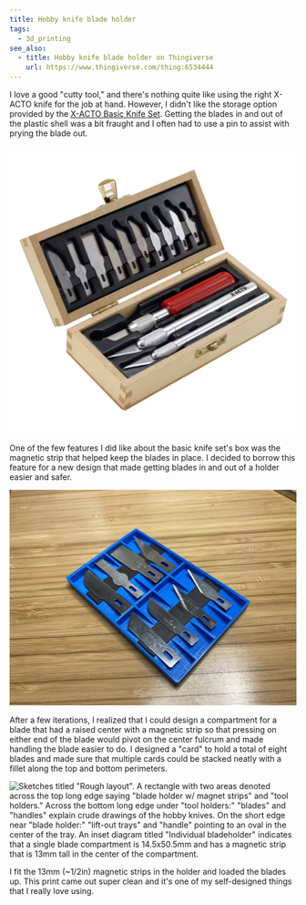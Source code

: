 ```yaml
---
title: Hobby knife blade holder
tags:
  - 3d_printing
see_also:
  - title: Hobby knife blade holder on Thingiverse
    url: https://www.thingiverse.com/thing:6534444
---
```


I love a good "cutty tool," and there's nothing quite like using the right X-ACTO knife for the job at hand. However, I didn't like the storage option provided by the [X-ACTO Basic Knife Set][basic-knife-set]. Getting the blades in and out of the plastic shell was a bit fraught and I often had to use a pin to assist with prying the blade out.

![Official product photo of the X-ACTO Basic Knife Set hinged box showing ten blades set in a plastic shell inside the lid and three blade handles in the base](/assets/hobby-knife-blade-holder-xacto-basic-knife-set.png)

One of the few features I did like about the basic knife set's box was the magnetic strip that helped keep the blades in place. I decided to borrow this feature for a new design that made getting blades in and out of a holder easier and safer.

![Photo of finished blade holder showing two rows of four blades on a relatively thin plastic card. There are compartments for each blade and the blades are held in place by a magnetic strip across each of the two rows.](/assets/hobby-knife-blade-holder-completed.jpg)

After a few iterations, I realized that I could design a compartment for a blade that had a raised center with a magnetic strip so that pressing on either end of the blade would pivot on the center fulcrum and made handling the blade easier to do. I designed a "card" to hold a total of eight blades and made sure that multiple cards could be stacked neatly with a fillet along the top and bottom perimeters.

![Sketches titled "Rough layout". A rectangle with two areas denoted across the top long edge saying "blade holder w/ magnet strips" and "tool holders." Across the bottom long edge under "tool holders:" "blades" and "handles" explain crude drawings of the hobby knives. On the short edge near "blade holder:" "lift-out trays" and "handle" pointing to an oval in the center of the tray. An inset diagram titled "Individual bladeholder" indicates that a single blade compartment is 14.5x50.5mm and has a magnetic strip that is 13mm tall in the center of the compartment.](/assets/hobby-knife-blade-holder-sketches.png)

I fit the 13mm (~1/2in) magnetic strips in the holder and loaded the blades up. This print came out super clean and it's one of my self-designed things that I really love using.

[basic-knife-set]: https://www.michaels.com/product/xacto-basic-knife-set-10223582
